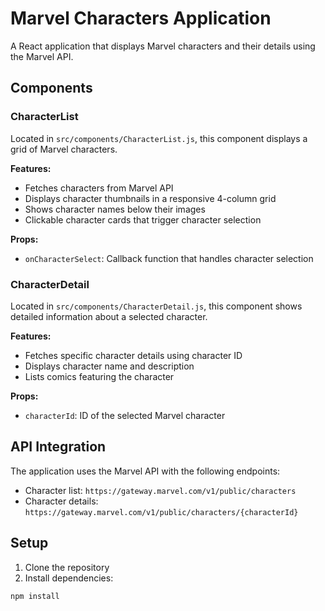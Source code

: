 # Marvel Characters Application

A React application that displays Marvel characters and their details using the Marvel API.

## Components

### CharacterList

Located in `src/components/CharacterList.js`, this component displays a grid of Marvel characters.

**Features:**
- Fetches characters from Marvel API
- Displays character thumbnails in a responsive 4-column grid
- Shows character names below their images
- Clickable character cards that trigger character selection

**Props:**
- `onCharacterSelect`: Callback function that handles character selection

### CharacterDetail

Located in `src/components/CharacterDetail.js`, this component shows detailed information about a selected character.

**Features:**
- Fetches specific character details using character ID
- Displays character name and description
- Lists comics featuring the character

**Props:**
- `characterId`: ID of the selected Marvel character

## API Integration

The application uses the Marvel API with the following endpoints:
- Character list: `https://gateway.marvel.com/v1/public/characters`
- Character details: `https://gateway.marvel.com/v1/public/characters/{characterId}`

## Setup

1. Clone the repository
2. Install dependencies:
```bash
npm install
